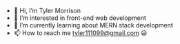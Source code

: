 - 👋 Hi, I’m Tyler Morrison
- 👀 I’m interested in front-end web development
- 🌱 I’m currently learning about MERN stack development 
- 📫 How to reach me tyler111099@gmail.com 😃

<!---
TylerMorrison/TylerMorrison is a ✨ special ✨ repository because its `README.md` (this file) appears on your GitHub profile.
You can click the Preview link to take a look at your changes.
--->
